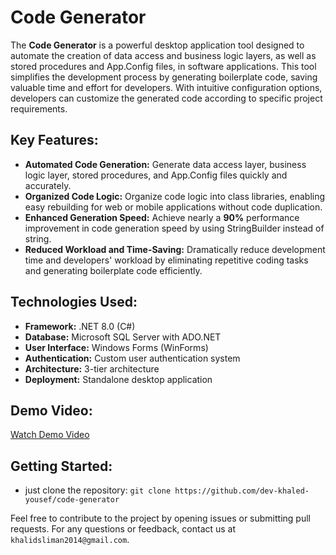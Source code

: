 # Code Generator

The **Code Generator** is a powerful desktop application tool designed to automate the creation of data access and business logic layers, as well as stored procedures and App.Config files, in software applications. This tool simplifies the development process by generating boilerplate code, saving valuable time and effort for developers. With intuitive configuration options, developers can customize the generated code according to specific project requirements.

## Key Features:
- **Automated Code Generation:** Generate data access layer, business logic layer, stored procedures, and App.Config files quickly and accurately.
- **Organized Code Logic:** Organize code logic into class libraries, enabling easy rebuilding for web or mobile applications without code duplication.
- **Enhanced Generation Speed:** Achieve nearly a **90%** performance improvement in code generation speed by using StringBuilder instead of string.
- **Reduced Workload and Time-Saving:** Dramatically reduce development time and developers' workload by eliminating repetitive coding tasks and generating boilerplate code efficiently.

## Technologies Used:
- **Framework:** .NET 8.0 (C#)
- **Database:** Microsoft SQL Server with ADO.NET
- **User Interface:** Windows Forms (WinForms)
- **Authentication:** Custom user authentication system
- **Architecture:** 3-tier architecture
- **Deployment:** Standalone desktop application

## Demo Video:
[Watch Demo Video](https://drive.google.com/file/d/1phd1nyjVSMFCEj92AwC93kTUgYLr11EJ/view?usp=sharing)

## Getting Started:
- just clone the repository: `git clone https://github.com/dev-khaled-yousef/code-generator`

Feel free to contribute to the project by opening issues or submitting pull requests. For any questions or feedback, contact us at `khalidsliman2014@gmail.com`.

